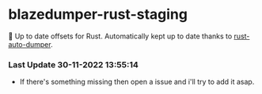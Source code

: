 # blazedumper-rust-staging

🚀 Up to date offsets for Rust. Automatically kept up to date thanks to [rust-auto-dumper](https://github.com/Akandesh/rust-auto-dumper).


### Last Update 30-11-2022 13:55:14
- If there's something missing then open a issue and i'll try to add it asap.